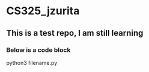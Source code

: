 # CS325_jzurita
## This is a test repo, I am still learning
### Below is a code block

python3 filename.py

